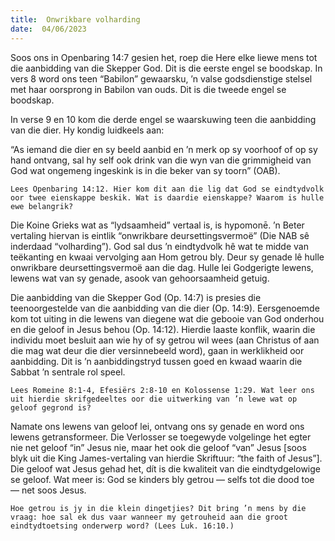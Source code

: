 ```yaml
---
title:  Onwrikbare volharding
date:  04/06/2023
---
```


Soos ons in Openbaring 14:7 gesien het, roep die Here elke liewe mens tot die aanbidding van die Skepper God. Dit is die eerste engel se boodskap. In vers 8 word ons teen “Babilon” gewaarsku, ’n valse godsdienstige stelsel met haar oorsprong in Babilon van ouds. Dit is die tweede engel se boodskap.

In verse 9 en 10 kom die derde engel se waarskuwing teen die aanbidding van die dier. Hy kondig luidkeels aan:

“As iemand die dier en sy beeld aanbid en ’n merk op sy voorhoof of op sy hand ontvang, sal hy self ook drink van die wyn van die grimmigheid van God wat ongemeng ingeskink is in die beker van sy toorn” (OAB).

`Lees Openbaring 14:12. Hier kom dit aan die lig dat God se eindtydvolk oor twee eienskappe beskik. Wat is daardie eienskappe? Waarom is hulle ewe belangrik?`

Die Koine Grieks wat as “lydsaamheid” vertaal is, is hypomonē. ’n Beter vertaling hiervan is eintlik “onwrikbare deursettingsvermoë” (Die NAB sê inderdaad “volharding”). God sal dus ’n eindtydvolk hê wat te midde van teëkanting en kwaai vervolging aan Hom getrou bly. Deur sy genade lê hulle onwrikbare deursettingsvermoë aan die dag. Hulle lei Godgerigte lewens, lewens wat van sy genade, asook van gehoorsaamheid getuig.

Die aanbidding van die Skepper God (Op. 14:7) is presies die teenoorgestelde van die aanbidding van die dier (Op. 14:9). Eersgenoemde kom tot uiting in die lewens van diegene wat die gebooie van God onderhou en die geloof in Jesus behou (Op. 14:12). Hierdie laaste konflik, waarin die individu moet besluit aan wie hy of sy getrou wil wees (aan Christus of aan die mag wat deur die dier versinnebeeld word), gaan in werklikheid oor aanbidding. Dit is ’n aanbiddingstryd tussen goed en kwaad waarin die Sabbat ’n sentrale rol speel.

`Lees Romeine 8:1-4, Efesiërs 2:8-10 en Kolossense 1:29. Wat leer ons uit hierdie skrifgedeeltes oor die uitwerking van ’n lewe wat op geloof gegrond is?`

Namate ons lewens van geloof lei, ontvang ons sy genade en word ons lewens getransformeer. Die Verlosser se toegewyde volgelinge het egter nie net geloof “in” Jesus nie, maar het ook die geloof “van” Jesus [soos blyk uit die King James-vertaling van hierdie Skriftuur: “the faith of Jesus”]. Die geloof wat Jesus gehad het, dít is die kwaliteit van die eindtydgelowige se geloof. Wat meer is: God se kinders bly getrou — selfs tot die dood toe — net soos Jesus.

`Hoe getrou is jy in die klein dingetjies? Dit bring ’n mens by die vraag: hoe sal ek dus vaar wanneer my getrouheid aan die groot eindtydtoetsing onderwerp word? (Lees Luk. 16:10.)`